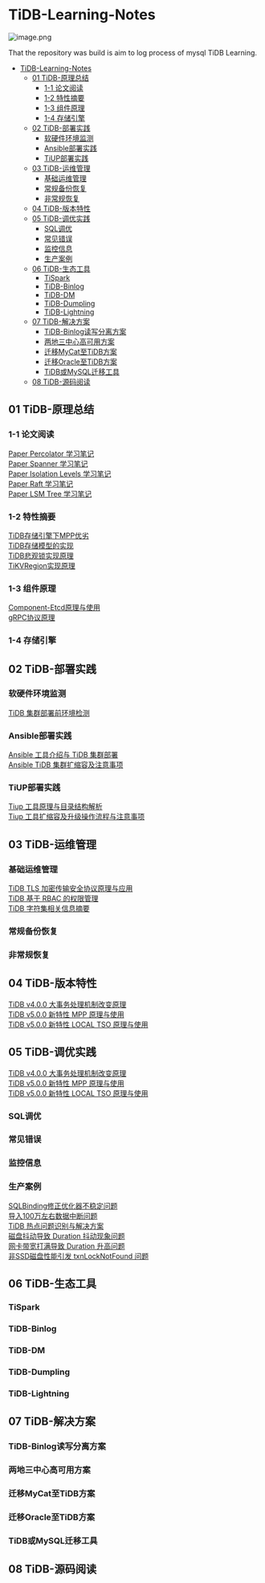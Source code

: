 # TiDB-Learning-Notes

![image.png](http://cdn.lifemini.cn/dbblog/20210123/5dae983117ea487aafc60162651b254d.png)

That the repository was build is aim to log process of mysql TiDB Learning.

<!-- TOC -->

- [TiDB-Learning-Notes](#tidb-learning-notes)
    - [01 TiDB-原理总结](#01-tidb-原理总结)
        - [1-1 论文阅读](#1-1-论文阅读)
        - [1-2 特性摘要](#1-2-特性摘要)
        - [1-3 组件原理](#1-3-组件原理)
        - [1-4 存储引擎](#1-4-存储引擎)
    - [02 TiDB-部署实践](#02-tidb-部署实践)
        - [软硬件环境监测](#软硬件环境监测)
        - [Ansible部署实践](#ansible部署实践)
        - [TiUP部署实践](#tiup部署实践)
    - [03 TiDB-运维管理](#03-tidb-运维管理)
        - [基础运维管理](#基础运维管理)
        - [常规备份恢复](#常规备份恢复)
        - [非常规恢复](#非常规恢复)
    - [04 TiDB-版本特性](#04-tidb-版本特性)
    - [05 TiDB-调优实践](#05-tidb-调优实践)
        - [SQL调优](#sql调优)
        - [常见错误](#常见错误)
        - [监控信息](#监控信息)
        - [生产案例](#生产案例)
    - [06 TiDB-生态工具](#06-tidb-生态工具)
        - [TiSpark](#tispark)
        - [TiDB-Binlog](#tidb-binlog)
        - [TiDB-DM](#tidb-dm)
        - [TiDB-Dumpling](#tidb-dumpling)
        - [TiDB-Lightning](#tidb-lightning)
    - [07 TiDB-解决方案](#07-tidb-解决方案)
        - [TiDB-Binlog读写分离方案](#tidb-binlog读写分离方案)
        - [两地三中心高可用方案](#两地三中心高可用方案)
        - [迁移MyCat至TiDB方案](#迁移mycat至tidb方案)
        - [迁移Oracle至TiDB方案](#迁移oracle至tidb方案)
        - [TiDB或MySQL迁移工具](#tidb或mysql迁移工具)
    - [08 TiDB-源码阅读](#08-tidb-源码阅读)

<!-- /TOC -->



## 01 TiDB-原理总结

### 1-1 论文阅读

[Paper Percolator 学习笔记](./01TiDB-原理总结/1-1论文阅读/PaperPercolator学习笔记.md)    
[Paper Spanner 学习笔记](./01TiDB-原理总结/1-1论文阅读/PaperSpanner学习笔记.md)    
[Paper Isolation Levels 学习笔记](./01TiDB-原理总结/1-1论文阅读/PaperIsolationLevels学习笔记.md)  
[Paper Raft 学习笔记](./01TiDB-原理总结/1-1论文阅读/PaperRaft学习笔记.md)  
[Paper LSM Tree 学习笔记](./01TiDB-原理总结/1-1论文阅读/PaperLSMTree学习笔记.md)

### 1-2 特性摘要

[TiDB存储引擎下MPP优劣](./01TiDB-原理总结/1-2特性摘要/TiDB存储引擎下MPP优劣.md)   
[TiDB存储模型的实现](01TiDB-原理总结/1-2特性摘要/TiDB存储模型的实现.md)  
[TiDB悲观锁实现原理](01TiDB-原理总结/1-2特性摘要/TiDB悲观锁实现原理.md)  
[TiKVRegion实现原理](01TiDB-原理总结/1-2特性摘要/TiKVRegion实现原理.md)  


### 1-3 组件原理
[Component-Etcd原理与使用](./01TiDB-原理总结/1-3组件原理/Component-Etcd原理与使用.md)  
[gRPC协议原理](./01TiDB-原理总结/1-3组件原理/gRPC协议原理.md)  

### 1-4 存储引擎


## 02 TiDB-部署实践

### 软硬件环境监测
[TiDB 集群部署前环境检测](./02TIDB-部署实践/2-1软硬件环境检测/TiDB-集群部署前环境检测.md)

### Ansible部署实践

[Ansible 工具介绍与 TiDB 集群部署](./02TIDB-部署实践/2-1Ansible部署实践/TiDB-Ansible部署工具简介与TiDB集群部署.md)  
[Ansible TiDB 集群扩缩容及注意事项](./02TIDB-部署实践/2-1Ansible部署实践/TiDB-Ansible部署工具简介与TiDB集群部署.md)   
 

### TiUP部署实践  

[Tiup 工具原理与目录结构解析](./02TIDB-部署实践/2-1Ansible部署实践/TiDB-Ansible部署工具简介与TiDB集群部署.md)   
[Tiup 工具扩缩容及升级操作流程与注意事项](./02TIDB-部署实践/2-1Ansible部署实践/TiDB-Ansible部署工具简介与TiDB集群部署.md)  

## 03 TiDB-运维管理

### 基础运维管理

[TiDB TLS 加密传输安全协议原理与应用](./03TiDB-运维管理/3-1基础运维管理/TiDB-TLS加密传输安全协议原理与应用.md)    
[TiDB 基于 RBAC 的权限管理](./03TiDB-运维管理/3-1基础运维管理/TiDB-基于RBAC的权限管理.md)  
[TiDB 字符集相关信息摘要](./03TiDB-运维管理/3-1基础运维管理/TiDB-基于RBAC的权限管理.md)  

### 常规备份恢复

### 非常规恢复

## 04 TiDB-版本特性 

[TiDB v4.0.0 大事务处理机制改变原理]()   
[TiDB v5.0.0 新特性 MPP 原理与使用]()   
[TiDB v5.0.0 新特性 LOCAL TSO 原理与使用]()   

## 05 TiDB-调优实践

[TiDB v4.0.0 大事务处理机制改变原理]()   
[TiDB v5.0.0 新特性 MPP 原理与使用]()   
[TiDB v5.0.0 新特性 LOCAL TSO 原理与使用]()   


### SQL调优

### 常见错误

### 监控信息

### 生产案例  
[SQLBinding修正优化器不稳定问题](./05TiDB-调优实践/TiDB-生产案例/CASE-SQLBinding修正优化器不稳定问题.md)  
[导入100万左右数据中断问题](05TiDB-调优实践/TiDB-生产案例/CASE-导入100万左右数据中断问题.md)  
[TiDB 热点问题识别与解决方案](./05TiDB-调优实践/TiDB-生产案例/CASE-热点问题识别与解决方案.md)  
[磁盘抖动导致 Duration 抖动现象问题](./05TiDB-调优实践/TiDB-生产案例/CASE-磁盘抖动导致Duration抖动现象问题.md)  
[网卡带宽打满导致 Duration 升高问题](./05TiDB-调优实践/TiDB-生产案例/CASE-网卡带宽打满导致Duration升高问题.md)  
[非SSD磁盘性能引发 txnLockNotFound 问题](./05TiDB-调优实践/TiDB-生产案例/CASE-非SSD磁盘性能引发txnLockNotFound问题.md)

## 06 TiDB-生态工具

### TiSpark

### TiDB-Binlog

### TiDB-DM

### TiDB-Dumpling

### TiDB-Lightning


## 07 TiDB-解决方案

### TiDB-Binlog读写分离方案

### 两地三中心高可用方案

### 迁移MyCat至TiDB方案

### 迁移Oracle至TiDB方案

### TiDB或MySQL迁移工具


## 08 TiDB-源码阅读

